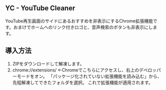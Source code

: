 ## YC - YouTube Cleaner
YouTube再生画面のサイドにあるおすすめを非表示にするChrome拡張機能です。おまけでホームへのリンク付きロゴと、音声検索のボタンも非表示にします。

## 導入方法
1. ZIPをダウンロードして解凍します。
2. chrome://extensions/ ←Chromeでこちらにアクセスし、右上のデベロッパーモードをオン。
「パッケージ化されていない拡張機能を読み込む」から、先程解凍してできたフォルダを選択。
これで拡張機能が適用されます。

